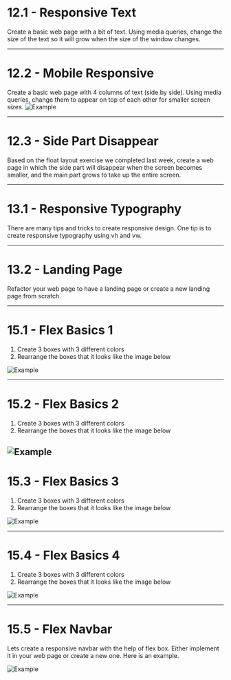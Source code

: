 # 12.1 - Responsive Text
Create a basic web page with a bit of text. Using media queries, change the size of the text so it will grow when the size of the window changes.

---
# 12.2 - Mobile Responsive
Create a basic web page with 4 columns of text (side by side).
Using media queries, change them to appear on top of each other for smaller screen sizes.
![Example](https://i.imgur.com/CntM2is.png?1)

---
# 12.3 - Side Part Disappear
Based on the float layout exercise we completed last week, create a web page in which the side part will disappear when the screen becomes smaller, and the main part grows to take up the entire screen.

---
# 13.1 - Responsive Typography
There are many tips and tricks to create responsive design.
One tip is to create responsive typography using vh and vw.

---
# 13.2 - Landing Page
Refactor your web page to have a landing page or create a new landing page from scratch.

---
# 15.1 - Flex Basics 1
1. Create 3 boxes with 3 different colors
2. Rearrange the boxes that it looks like the image below

![Example](https://i.imgur.com/jSQlIIR.png)

---
# 15.2 - Flex Basics 2
1. Create 3 boxes with 3 different colors
2. Rearrange the boxes that it looks like the image below

![Example](https://i.imgur.com/acJ8Pdh.png)
---
# 15.3 - Flex Basics 3
1. Create 3 boxes with 3 different colors
2. Rearrange the boxes that it looks like the image below

![Example](https://i.imgur.com/NhSXYt3.png)

---
# 15.4 - Flex Basics 4
1. Create 3 boxes with 3 different colors
2. Rearrange the boxes that it looks like the image below

![Example](https://i.imgur.com/lc4KN9v.png)

---
# 15.5 - Flex Navbar
Lets create a responsive navbar with the help of flex box. Either implement it in your web page or create a new one.
Here is an example.

![Example](https://i.imgur.com/BAMmZwq.png)